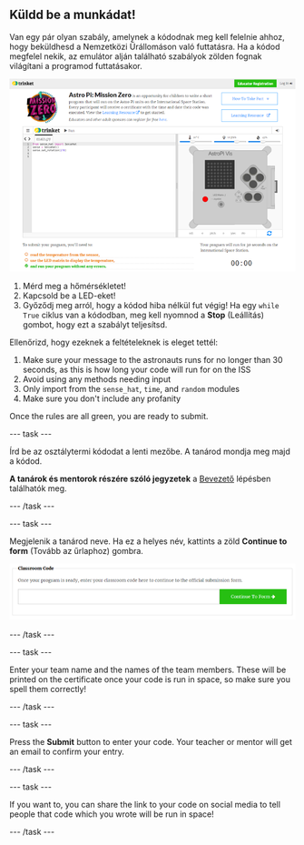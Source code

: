 ## Küldd be a munkádat!

Van egy pár olyan szabály, amelynek a kódodnak meg kell felelnie ahhoz, hogy beküldhesd a Nemzetközi Űrállomáson való futtatásra. Ha a kódod megfelel nekik, az emulátor alján található szabályok zölden fognak világítani a programod futtatásakor.

![Érvényesítés](images/validation.png)

1. Mérd meg a hőmérsékletet!
2. Kapcsold be a LED-eket!
3. Győződj meg arról, hogy a kódod hiba nélkül fut végig! Ha egy `while True` ciklus van a kódodban, meg kell nyomnod a **Stop** (Leállítás) gombot, hogy ezt a szabályt teljesítsd.

Ellenőrizd, hogy ezeknek a feltételeknek is eleget tettél:

1. Make sure your message to the astronauts runs for no longer than 30 seconds, as this is how long your code will run for on the ISS
2. Avoid using any methods needing input
3. Only import from the `sense_hat`, `time`, and `random` modules
4. Make sure you don't include any profanity

Once the rules are all green, you are ready to submit.

\--- task \---

Írd be az osztálytermi kódodat a lenti mezőbe. A tanárod mondja meg majd a kódod.

**A tanárok és mentorok részére szóló jegyzetek** a [Bevezető](https://projects.raspberrypi.org/en/projects/astro-pi-mission-zero/1) lépésben találhatók meg.

\--- /task \---

\--- task \---

Megjelenik a tanárod neve. Ha ez a helyes név, kattints a zöld **Continue to form** (Tovább az űrlaphoz) gombra.

![Tovább az űrlaphoz](images/continue-to-form.png)

\--- /task \---

\--- task \---

Enter your team name and the names of the team members. These will be printed on the certificate once your code is run in space, so make sure you spell them correctly!

\--- /task \---

\--- task \---

Press the **Submit** button to enter your code. Your teacher or mentor will get an email to confirm your entry.

\--- /task \---

\--- task \---

If you want to, you can share the link to your code on social media to tell people that code which you wrote will be run in space!

\--- /task \---